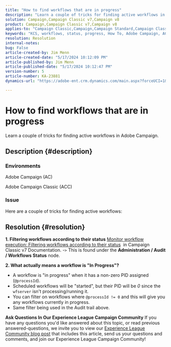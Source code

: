 ```yaml
---
title: "How to find workflows that are in progress"
description: "Learn a couple of tricks for finding active workflows in Adobe Campaign."
solution: Campaign,Campaign Classic v7,Campaign v8
product: Campaign,Campaign Classic v7,Campaign v8
applies-to: "Campaign Classic,Campaign,Campaign Standard,Campaign Classic v7,Campaign v8"
keywords: "KCS, workflows, status, progress, How To, Adobe Campaign, AC, ACC, Adobe Campaign Classic"
resolution: Resolution
internal-notes: 
bug: False
article-created-by: Jim Menn
article-created-date: "5/17/2024 10:12:09 PM"
article-published-by: Jim Menn
article-published-date: "5/17/2024 10:12:47 PM"
version-number: 5
article-number: KA-23881
dynamics-url: "https://adobe-ent.crm.dynamics.com/main.aspx?forceUCI=1&pagetype=entityrecord&etn=knowledgearticle&id=dd146c7d-9a14-ef11-9f8a-6045bd006268"

---
```

# How to find workflows that are in progress


Learn a couple of tricks for finding active workflows in Adobe Campaign.

## Description {#description}


### Environments

Adobe Campaign (AC)

Adobe Campaign Classic (ACC)

### Issue

Here are a couple of tricks for finding active workflows:


## Resolution {#resolution}


<b>1. Filtering workflows according to their status</b>
[Monitor workflow execution: Filtering workflows according to their status](https://experienceleague.adobe.com/docs/campaign-classic/using/automating-with-workflows/monitoring-workflows/monitoring-workflow-execution.html?lang=en#filtering-workflows-status)  in Campaign Classic v7 Documentation.
-`>`  This is found under the <b>Administration / Audit / Workflows Status</b> node.

<b>2. What actually means a workflow is "In Progress"?</b>
- A workflow is "in progress" when it has a non-zero PID assigned (`@processId`).
- Scheduled workflows will be "started", but their PID will be *0* since the `wfserver` isn't processing/running it.
- You can filter on workflows where `@processId != 0` and this will give you any workflows currently in progress.
- Same filter being used in the Audit trail above.




<b>Ask Questions In Our Experience League Campaign Community</b>
If you have any questions you'd like answered about this topic, or read previous answered-questions, we invite you to view our [Experience League Community blog post](https://experienceleaguecommunities.adobe.com/t5/adobe-campaign-classic-blogs/introducing-top-kcs-articles-curated-for-your-troubleshooting/bc-p/672426#M132 "Follow link") that includes this article, send us your questions and comments, and join our Experience League Campaign Community!
